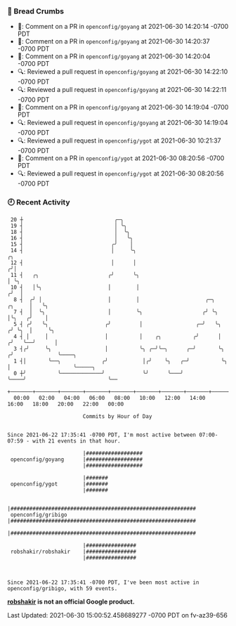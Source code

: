 ### 🍞 Bread Crumbs

 * 💬: Comment on a PR in  `openconfig/goyang` at 2021-06-30 14:20:14 -0700 PDT
 * 💬: Comment on a PR in  `openconfig/goyang` at 2021-06-30 14:20:37 -0700 PDT
 * 💬: Comment on a PR in  `openconfig/goyang` at 2021-06-30 14:20:04 -0700 PDT
 * 🔍: Reviewed a pull request in  `openconfig/goyang` at 2021-06-30 14:22:10 -0700 PDT
 * 🔍: Reviewed a pull request in  `openconfig/goyang` at 2021-06-30 14:22:11 -0700 PDT
 * 💬: Comment on a PR in  `openconfig/goyang` at 2021-06-30 14:19:04 -0700 PDT
 * 🔍: Reviewed a pull request in  `openconfig/goyang` at 2021-06-30 14:19:04 -0700 PDT
 * 🔍: Reviewed a pull request in  `openconfig/ygot` at 2021-06-30 10:21:37 -0700 PDT
 * 💬: Comment on a PR in  `openconfig/ygot` at 2021-06-30 08:20:56 -0700 PDT
 * 🔍: Reviewed a pull request in  `openconfig/ygot` at 2021-06-30 08:20:56 -0700 PDT

### 🕘 Recent Activity
```
 20 ┼                             ╭─╮
 19 ┤                             │ ╰╮
 18 ┤                             │  ╰╮
 16 ┤                             │   ╰╮
 15 ┤                            ╭╯    │
 14 ┤                            │     ╰╮                                             ╭╮
 12 ┤                            │      │                                            ╭╯│
 11 ┤   ╭╮                      ╭╯      ╰╮                                           │ ╰╮
 10 ┤   │╰╮                     │        │                                          ╭╯  │
  8 ┤  ╭╯ │                     │        │                     ╭─╮           ╭╮     │   ╰╮
  7 ┤  │  ╰╮                    │        ╰╮                   ╭╯ ╰╮          │╰╮   ╭╯    │
  5 ┤ ╭╯   ╰╮                  ╭╯         │                 ╭─╯   ╰╮        ╭╯ ╰╮  │     ╰╮
  4 ┤ │     │                  │          │    ╭╮          ╭╯      │       ╭╯   ╰──╯      │
  3 ┤╭╯     ╰╮                 │          ╰╮ ╭─╯╰─╮      ╭─╯       ╰╮     ╭╯              ╰────╮
  1 ┤│       ╰──╮             ╭╯           │╭╯    ╰╮   ╭─╯          ╰╮    │                    ╰─────╮
  0 ┼╯          ╰─────────────╯            ╰╯      ╰───╯             ╰────╯                          ╰──
    +───────+───────+───────+───────+───────+───────+───────+───────+───────+───────+───────+───────+────
  00:00   02:00   04:00   06:00   08:00   10:00   12:00   14:00   16:00   18:00   20:00   22:00   00:00   

						Commits by Hour of Day


Since 2021-06-22 17:35:41 -0700 PDT, I'm most active between 07:00-07:59 - with 21 events in that hour.

```



```
                        |##################
 openconfig/goyang      |##################
                        |##################

                        |#######
 openconfig/ygot        |#######
                        |#######

                        |###########################################################
 openconfig/gribigo     |###########################################################
                        |###########################################################

                        |################
 robshakir/robshakir    |################
                        |################



Since 2021-06-22 17:35:41 -0700 PDT, I've been most active in openconfig/gribigo, with 59 events.

```
**[robshakir](mailto:robjs@google.com) is not an official Google product.**


Last Updated: 2021-06-30 15:00:52.458689277 -0700 PDT on fv-az39-656
